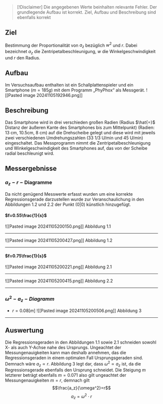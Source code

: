 >[!Disclaimer]
>Die angegebenen Werte beinhalten relevante Fehler.
>Der grundlegende Aufbau ist korrekt.
>Ziel, Aufbau und Beschreibung sind ebenfalls korrekt

## Ziel
Bestimmung der Proportionalität von $a_z$ bezüglich $w^2$ und $r$. Dabei bezeichnet $a_z$ die Zentripetalbeschleunigung, $w$ die Winkelgeschwindigkeit und $r$ den Radius.
## Aufbau
Im Versuchsaufbau enthalten ist ein Schallplattenspieler und ein Smartphone ($m = 185g$) mit dem Programm „PhyPhox“ als Messgerät.
![[Pasted image 20241105192946.png]]
## Beschreibung
Das Smartphone wird in drei verschieden großen Radien (Radius $\hat{=}$ Distanz der äußeren Kante des Smartphones bis zum Mittelpunkt) (Radien: 13 cm, 10.5cm, 8 cm) auf die Drehscheibe gelegt und diese wird mit jeweils zwei verschiedenen Umdrehungszahlen (33 1/3 U/min und 45 U/min) eingeschaltet. Das Messprogramm nimmt die Zentripetalbeschleunigung und Winkelgeschwindigkeit des Smartphones auf, das von der Scheibe radial beschleunigt wird.
## Messergebnisse
###  $a_z - r - \text{Diagramme}$
Da nicht genügend Messwerte erfasst wurden um eine korrekte Regressionsgerade darzustellen wurde zur Veranschaulichung in den Abbildungen 1.2 und 2.2 der Punkt $(0|0)$ künstlich hinzugefügt.
#### $f=0.55\frac{1}{s}$
![[Pasted image 20241105200150.png]]
Abbildung 1.1 

---
![[Pasted image 20241105200427.png]]
Abbildung 1.2

---
#### $f=0.75\frac{1}{s}$
![[Pasted image 20241105200221.png]]
Abbildung 2.1

---
![[Pasted image 20241105200415.png]]
Abbildung 2.2

---
### $\omega^2-a_z-Diagramm$
- $r=0.08[m]$
![[Pasted image 20241105200506.png]]
 Abbildung 3

---
## Auswertung
Die Regressionsgeraden in den Abbildungen 1.1 sowie 2.1 schneiden sowohl X- als auch Y-Achse nahe des Ursprungs. Ungeachtet der Messungenauigkeiten kann man deshalb annehmen, das die Regressionsgeraden in einem optimalen Fall Ursprungsgeraden sind. Demnach wäre $a_z \propto r$.
Abbildung 3 legt dar, dass $\omega^2  \propto a_z$ ist, da die Regressionsgerade ebenfalls den Ursprung schneidet. Die Steigung $m$ letzterer beträgt ebenfalls $m=0.071$ also gilt ungeachtet der Messungenauigkeiten $m=r$, demnach gilt$$\frac{a_z}{\omega^2}=r$$
$$
a_z = \omega^2 \cdot r
$$


